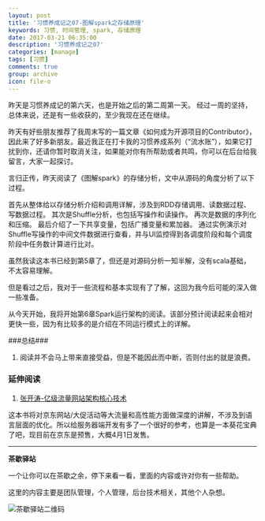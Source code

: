```yaml
---
layout: post
title: '习惯养成记之07-图解spark之存储原理'
keywords: 习惯, 时间管理, spark, 存储原理
date: 2017-03-21 06:35:00
description: '习惯养成记之07'
categories: [manage]
tags: [习惯]
comments: true
group: archive
icon: file-o
---
```


昨天是习惯养成记的第六天，也是开始之后的第二周第一天。
经过一周的坚持，总体来说，还是有一些收获的，至少我现在还在继续。

<!--more-->

昨天有好些朋友推荐了我周末写的一篇文章《如何成为开源项目的Contributor》，因此来了好多新朋友。最近我正在打卡我的习惯养成系列（“流水账”），如果它打扰到你，还请你暂时取消关注，如果能对你有所帮助或者共鸣，你可以在后台给我留言，大家一起探讨。

言归正传，昨天阅读了《图解spark》的存储分析，文中从源码的角度分析了以下过程。

首先从整体给以存储分析介绍和调用详解，涉及到RDD存储调用、读数据过程、写数据过程。
其次是Shuffle分析，也包括写操作和读操作。
再次是数据的序列化和压缩。
最后介绍了一下共享变量，包括广播变量和累加器。
通过实例演示对Shuffle写操作的中间文件数据进行查看，并与UI监控得到各调度阶段和每个调度阶段中任务数计算进行比对。

虽然我读这本书已经到第5章了，但还是对源码分析一知半解，没有scala基础，不太容易理解。

但是看过之后，我对于一些流程和基本实现有了了解，这回为我今后可能的深入做一些准备。

从今天开始，我将开始第6章Spark运行架构的阅读。该部分预计阅读起来会相对更快一些，因为有比较多的是介绍在不同运行模式上的详解。

###总结###

1. 阅读并不会马上带来直接受益，但是不能因此而中断，否则付出的就是浪费。

### 延伸阅读 ###

1. [张开涛-亿级流量网站架构核心技术](https://mp.weixin.qq.com/s/wd86UBn30Haf07oz9lW2iQ)

这本书将对京东网站/大促活动等大流量和高性能方面做深度的讲解，不涉及到语言层面的优化。所以给服务器端开发有多了一个很好的参考，也算是一本葵花宝典了吧，现目前在京东是预售，大概4月1日发售。

----

**茶歇驿站**

一个让你可以在茶歇之余，停下来看一看，里面的内容或许对你有一些帮助。

这里的内容主要是团队管理，个人管理，后台技术相关，其他个人杂想。

![茶歇驿站二维码](http://ww4.sinaimg.cn/large/824dcde4gw1f358o5j022j20by0bywf8.jpg)
